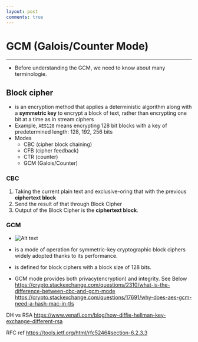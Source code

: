 ```yaml
---
layout: post
comments: true
---
```


# GCM (Galois/Counter Mode)

---

* Before understanding the GCM, we need to know about many terminologie.

## Block cipher

* is an encryption method that applies a deterministic algorithm along with a **symmetric key** to
  encrypt a block of text, rather than encrypting one bit at a time as in stream ciphers
* Example, `AES128` means encrypting 128 bit blocks with a key of predetermined length: 128, 192, 256 bits
* Modes
    * CBC (cipher block chaining)
    * CFB (cipher feedback)
    * CTR (counter)
    * GCM (Galois/Counter)

### CBC

1. Taking the current plain text and exclusive-oring that with the previous **ciphertext block**
2. Send the result of that through Block Cipher
3. Output of the Block Cipher is the **ciphertext block**.


### GCM

* ![Alt text](/posts/ssl/pics/gcm_process.png)

* is a mode of operation for symmetric-key cryptographic block ciphers widely adopted thanks to its performance.
* is defined for block ciphers with a block size of 128 bits.

* GCM mode provides both privacy(encryption) and integrity.
See Below
https://crypto.stackexchange.com/questions/2310/what-is-the-difference-between-cbc-and-gcm-mode
https://crypto.stackexchange.com/questions/17691/why-does-aes-gcm-need-a-hash-mac-in-tls

DH vs RSA
https://www.venafi.com/blog/how-diffie-hellman-key-exchange-different-rsa

RFC ref
https://tools.ietf.org/html/rfc5246#section-6.2.3.3

